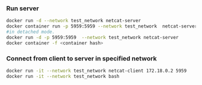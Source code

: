 



### Run server
``` bash
docker run -d --network test_network netcat-server
docker container run -p 5959:5959 --network test_network  netcat-server 5959
#in detached mode.
docker run -d -p 5959:5959  --network test_network netcat-server
docker container -f <container hash>
```

### Connect from client to server in specified network
``` bash
docker run -it --network test_network netcat-client 172.18.0.2 5959
docker run -it --network test_network bash
```